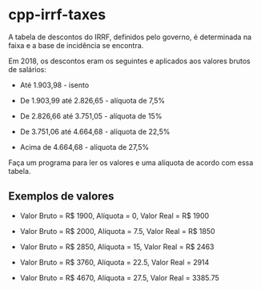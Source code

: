 # cpp-irrf-taxes

A tabela de descontos do IRRF, definidos pelo governo, é determinada na faixa e a base de incidência se encontra. 

Em 2018, os descontos eram os seguintes e aplicados aos valores brutos de salários:

* Até 1.903,98 - isento

* De 1.903,99 até 2.826,65 - alíquota de 7,5%

* De 2.826,66 até 3.751,05 - alíquota de 15%

* De 3.751,06 até 4.664,68 - alíquota de 22,5%

* Acima de 4.664,68 - alíquota de 27,5%

Faça um programa para ler os valores e uma alíquota de acordo com essa tabela.

## Exemplos de valores

* Valor Bruto = R$ 1900, Alíquota = 0, Valor Real = R$ 1900

* Valor Bruto = R$ 2000, Alíquota = 7.5, Valor Real = R$ 1850

* Valor Bruto = R$ 2850, Alíquota = 15, Valor Real = R$ 2463

* Valor Bruto = R$ 3760, Alíquota = 22.5, Valor Real = 2914

* Valor Bruto = R$ 4670, Alíquota = 27.5, Valor Real = 3385.75
